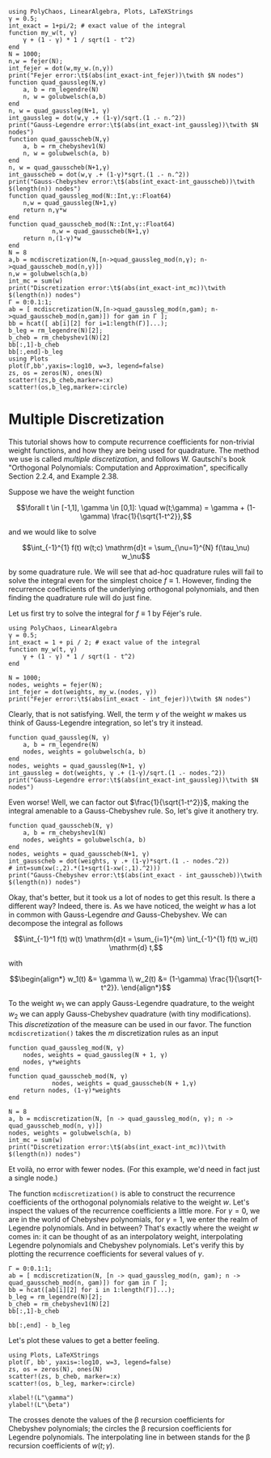 ```@setup mysetup
using PolyChaos, LinearAlgebra, Plots, LaTeXStrings
γ = 0.5;
int_exact = 1+pi/2; # exact value of the integral
function my_w(t, γ)
    γ + (1 - γ) * 1 / sqrt(1 - t^2)
end
N = 1000;
n,w = fejer(N);
int_fejer = dot(w,my_w.(n,γ))
print("Fejer error:\t$(abs(int_exact-int_fejer))\twith $N nodes")
function quad_gaussleg(N,γ)
    a, b = rm_legendre(N)
    n, w = golubwelsch(a,b)
end
n, w = quad_gaussleg(N+1, γ)
int_gaussleg = dot(w,γ .+ (1-γ)/sqrt.(1 .- n.^2))
print("Gauss-Legendre error:\t$(abs(int_exact-int_gaussleg))\twith $N nodes")
function quad_gausscheb(N,γ)
    a, b = rm_chebyshev1(N)
    n, w = golubwelsch(a, b)
end
n, w = quad_gausscheb(N+1,γ)
int_gausscheb = dot(w,γ .+ (1-γ)*sqrt.(1 .- n.^2))
print("Gauss-Chebyshev error:\t$(abs(int_exact-int_gausscheb))\twith $(length(n)) nodes")
function quad_gaussleg_mod(N::Int,γ::Float64)
    n,w = quad_gaussleg(N+1,γ)
    return n,γ*w
end
function quad_gausscheb_mod(N::Int,γ::Float64)
            n,w = quad_gausscheb(N+1,γ)
    return n,(1-γ)*w
end
N = 8
a,b = mcdiscretization(N,[n->quad_gaussleg_mod(n,γ); n->quad_gausscheb_mod(n,γ)])
n,w = golubwelsch(a,b)
int_mc = sum(w)
print("Discretization error:\t$(abs(int_exact-int_mc))\twith $(length(n)) nodes")
Γ = 0:0.1:1;
ab = [ mcdiscretization(N,[n->quad_gaussleg_mod(n,gam); n->quad_gausscheb_mod(n,gam)]) for gam in Γ ];
bb = hcat([ ab[i][2] for i=1:length(Γ)]...);
b_leg = rm_legendre(N)[2];
b_cheb = rm_chebyshev1(N)[2]
bb[:,1]-b_cheb
bb[:,end]-b_leg
using Plots
plot(Γ,bb',yaxis=:log10, w=3, legend=false)
zs, os = zeros(N), ones(N)
scatter!(zs,b_cheb,marker=:x)
scatter!(os,b_leg,marker=:circle)
```
# Multiple Discretization

This tutorial shows how to compute recurrence coefficients for non-trivial weight functions, and how they are being used for quadrature.
The method we use is called *multiple discretization*, and follows W. Gautschi's book "Orthogonal Polynomials: Computation and Approximation", specifically Section 2.2.4, and Example 2.38.

Suppose we have the weight function
```math
\forall t \in [-1,1], \gamma \in [0,1]: \quad w(t;\gamma) = \gamma + (1-\gamma) \frac{1}{\sqrt{1-t^2}},
```
and we would like to solve
```math
\int_{-1}^{1} f(t) w(t;c) \mathrm{d}t = \sum_{\nu=1}^{N} f(\tau_\nu) w_\nu
```
by some quadrature rule.
We will see that ad-hoc quadrature rules will fail to solve the integral even for the simplest choice $f \equiv 1$.
However, finding the recurrence coefficients of the underlying orthogonal polynomials, and then finding the quadrature rule will do just fine.

Let us first try to solve the integral for $f \equiv 1$ by Féjer's rule.


```@example mysetup
using PolyChaos, LinearAlgebra
γ = 0.5;
int_exact = 1 + pi / 2; # exact value of the integral
function my_w(t, γ)
    γ + (1 - γ) * 1 / sqrt(1 - t^2)
end

N = 1000;
nodes, weights = fejer(N);
int_fejer = dot(weights, my_w.(nodes, γ))
print("Fejer error:\t$(abs(int_exact - int_fejer))\twith $N nodes")
```

Clearly, that is not satisfying.
Well, the term $\gamma$ of the weight $w$ makes us think of Gauss-Legendre integration, so let's try it instead.


```@example mysetup
function quad_gaussleg(N, γ)
    a, b = rm_legendre(N)
    nodes, weights = golubwelsch(a, b)
end
nodes, weights = quad_gaussleg(N+1, γ)
int_gaussleg = dot(weights, γ .+ (1-γ)/sqrt.(1 .- nodes.^2))
print("Gauss-Legendre error:\t$(abs(int_exact-int_gaussleg))\twith $N nodes")
```

Even worse!
Well, we can factor out $\frac{1}{\sqrt{1-t^2}}$, making the integral amenable to a Gauss-Chebyshev rule.
So, let's give it anothery try.


```@example mysetup
function quad_gausscheb(N, γ)
    a, b = rm_chebyshev1(N)
    nodes, weights = golubwelsch(a, b)
end
nodes, weights = quad_gausscheb(N+1, γ)
int_gausscheb = dot(weights, γ .+ (1-γ)*sqrt.(1 .- nodes.^2))
# int=sum(xw(:,2).*(1+sqrt(1-xw(:,1).^2)))
print("Gauss-Chebyshev error:\t$(abs(int_exact - int_gausscheb))\twith $(length(n)) nodes")
```

Okay, that's better, but it took us a lot of nodes to get this result.
Is there a different way?
Indeed, there is.
As we have noticed, the weight $w$ has a lot in common with Gauss-Legendre *and* Gauss-Chebyshev.
We can decompose the integral as follows
```math
\int_{-1}^1 f(t) w(t) \mathrm{d}t = \sum_{i=1}^{m} \int_{-1}^{1} f(t) w_i(t) \mathrm{d} t,
```
with
```math
\begin{align*}
w_1(t) &= \gamma \\
w_2(t) &= (1-\gamma) \frac{1}{\sqrt{1-t^2}}.
\end{align*}
```
To the weight $w_1$ we can apply Gauss-Legendre quadrature, to the weight $w_2$ we can apply Gauss-Chebyshev quadrature (with tiny modifications).
This *discretization* of the measure can be used in our favor.
The function `mcdiscretization()` takes the $m$ discretization rules as an input


```@example mysetup
function quad_gaussleg_mod(N, γ)
    nodes, weights = quad_gaussleg(N + 1, γ)
    nodes, γ*weights
end
function quad_gausscheb_mod(N, γ)
            nodes, weights = quad_gausscheb(N + 1,γ)
    return nodes, (1-γ)*weights
end

N = 8
a, b = mcdiscretization(N, [n -> quad_gaussleg_mod(n, γ); n -> quad_gausscheb_mod(n, γ)])
nodes, weights = golubwelsch(a, b)
int_mc = sum(w)
print("Discretization error:\t$(abs(int_exact-int_mc))\twith $(length(n)) nodes")
```

Et voilà, no error with fewer nodes.
(For this example, we'd need in fact just a single node.)

The function `mcdiscretization()` is able to construct the recurrence coefficients of the orthogonal polynomials relative to the weight $w$.
Let's inspect the values of the recurrence coefficients a little more.
For $\gamma = 0$, we are in the world of Chebyshev polynomials, for $\gamma = 1$, we enter the realm of Legendre polynomials. And in between?
That's exactly where the weight $w$ comes in: it can be thought of as an interpolatory weight, interpolating Legendre polynomials and Chebyshev polynomials.
Let's verify this by plotting the recurrence coefficients for several values of $\gamma$.




```@example mysetup
Γ = 0:0.1:1;
ab = [ mcdiscretization(N, [n -> quad_gaussleg_mod(n, gam); n -> quad_gausscheb_mod(n, gam)]) for gam in Γ ];
bb = hcat([ab[i][2] for i in 1:length(Γ)]...);
b_leg = rm_legendre(N)[2];
b_cheb = rm_chebyshev1(N)[2]
bb[:,1]-b_cheb
```


```@example mysetup
bb[:,end] - b_leg
```

Let's plot these values to get a better feeling.


```@example mysetup
using Plots, LaTeXStrings
plot(Γ, bb', yaxis=:log10, w=3, legend=false)
zs, os = zeros(N), ones(N)
scatter!(zs, b_cheb, marker=:x)
scatter!(os, b_leg, marker=:circle)

xlabel!(L"\gamma")
ylabel!(L"\beta")
```

The crosses denote the values of the β recursion coefficients for Chebyshev polynomials; the circles the β recursion coefficients for Legendre polynomials.
The interpolating line in between stands for the β recursion coefficients of $w(t; \gamma)$.
